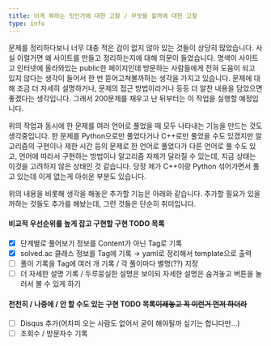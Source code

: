 ```yaml
---
title: 이게 뭐하는 짓인가에 대한 고찰 / 무엇을 할까에 대한 고찰
type: info
---
```


문제를 정리하다보니 너무 대충 적은 감이 없지 않아 있는 것들이 상당히 많았습니다. 사실 이럴거면 왜 사이트를 만들고 정리하는지에 대해 의문이 들었습니다. 명색이 사이트고 인터넷에 올라와있는 public한 페이지인데 방문하는 사람들에게 전혀 도움이 되고 있지 않다는 생각이 들어서 한 번 뜯어고쳐볼까하는 생각을 가지고 있습니다. 문제에 대해 조금 더 자세히 설명하거나, 문제의 접근 방법이라거나 등등 더 알찬 내용을 담았으면 좋겠다는 생각입니다. 그래서 200문제를 채우고 난 뒤부터는 이 작업을 실행할 예정입니다.

위의 작업과 동시에 한 문제를 여러 언어로 풀었을 때 모두 나타내는 기능을 만드는 것도 생각중입니다. 한 문제를 Python으로만 풀었다거나 C++로만 풀었을 수도 있겠지만 알고리즘의 구현이나 제한 시간 등의 문제로 한 언어로 풀었다가 다른 언어로 풀 수도 있고, 언어에 따라서 구현하는 방법이나 알고리즘 자체가 달라질 수 있는데, 지금 상태는 이것을 고려하지 않은 상태인 것 같습니다. 당장 제가 C++이랑 Python 섞어가면서 풀고 있는데 이게 없는게 아쉬운 부분도 있습니다.

위의 내용을 비롯해 생각을 해놓은 추가할 기능은 아래와 같습니다. 추가할 필요가 있을까하는 것들도 추가를 해놨는데, 그런 것들은 단순히 취미입니다.

#### 비교적 우선순위를 높게 잡고 구현할 구현 TODO 목록

- [x] 단계별로 풀어보기 정보를 Content가 아닌 Tag로 기록
- [x] solved.ac 클래스 정보를 Tag에 기록 → yaml로 정리해서 template으로 출력
- [ ] 풀이 기록을 Tag에 여러 개 기록 / 각 풀이마다 별명(??) 지정
- [ ] 더 자세한 설명 기록 / 두루뭉실한 설명은 보이되 자세한 설명은 숨겨놓고 버튼을 눌러서 볼 수 있게 하기

#### 천천히 / 나중에 / 안 할 수도 있는 구현 TODO 목록~~이래놓고 꼭 이런거 먼저 하더라~~

- [ ] Disqus 추가(어차피 오는 사람도 없어서 굳이 해야될까 싶기는 합니다만...)
- [ ] 조회수 / 방문자수 기록
